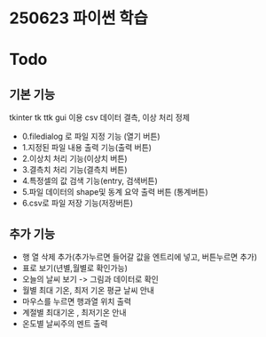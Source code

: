 # 250623 파이썬 학습

# Todo 
## 기본 기능

tkinter tk ttk gui 이용
csv 데이터 결측, 이상 처리 정제
- 0.filedialog 로 파일 지정 기능 (열기 버튼)
- 1.지정된 파일 내용 출력 기능(출력 버튼)
- 2.이상치 처리 기능(이상치 버튼)
- 3.결측치 처리 기능(결측치 버튼)
- 4.특정셀의 값 검색 기능(entry, 검색버튼)
- 5.파일 데이터의 shape및 동계 요약 출력 버튼 (통계버튼)
- 6.csv로 파일 저장 기능(저장버튼)

## 추가 기능
- 행 열 삭제 추가(추가누르면 들어갈 값을 엔트리에 넣고, 버튼누르면 추가)
- 표로 보기(년별,월별로 확인가능)
- 오늘의 날씨 보기 -> 그림과 데이터로 확인 
- 월별 최대 기온, 최저 기온 평균 날씨 안내 
- 마우스를 누르면 행과열 위치 출력
- 계절별 최대기온 , 최저기온 안내 
- 온도별 날씨주의 멘트 출력 